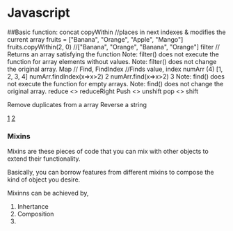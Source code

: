 # Javascript

##Basic function:
concat
copyWithin
    //places in next indexes & modifies the current array
    fruits =                  ["Banana", "Orange", "Apple", "Mango"]
    fruits.copyWithin(2, 0) //["Banana", "Orange", "Banana", "Orange"]
filter
    // Returns an array satisfying the function
    Note: filter() does not execute the function for array elements without values.
    Note: filter() does not change the original array.
Map
    //
Find, FindIndex
    //Finds value, index
    numArr
    (4) [1, 2, 3, 4]
    numArr.findIndex(x=>x>2)
    2
    numArr.find(x=>x>2)
    3
    Note: find() does not execute the function for empty arrays.
    Note: find() does not change the original array.
reduce <> reduceRight
Push <> unshift
pop <> shift

Remove duplicates from a array
Reverse a string

[1](https://stackoverflow.com/questions/9229645/remove-duplicate-values-from-js-array)
[2](http://techsith.com)

### Mixins
Mixins are these pieces of code that you can mix with other objects to extend their functionality.

Basically, you can borrow features from different mixins to compose the kind of object you desire.

Mixinns can be achieved by,
1. Inhertance
2. Composition
3. 
